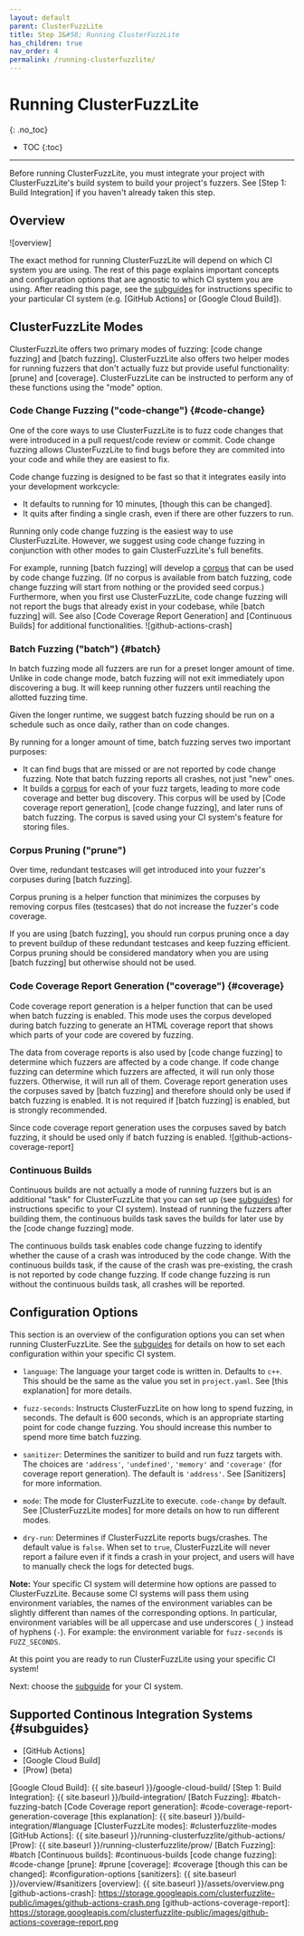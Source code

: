 ```yaml
---
layout: default
parent: ClusterFuzzLite
title: Step 2&#58; Running ClusterFuzzLite
has_children: true
nav_order: 4
permalink: /running-clusterfuzzlite/
---
```

# Running ClusterFuzzLite
{: .no_toc}

- TOC
{:toc}
---

Before running ClusterFuzzLite, you must integrate your project with
ClusterFuzzLite's build system to build your project's fuzzers.
See [Step 1: Build Integration] if you haven't already taken this step.

## Overview
![overview]

The exact method for running ClusterFuzzLite will depend on which CI system you
are using.
The rest of this page explains important concepts and configuration options
that are agnostic to which CI system you are using.
After reading this page, see the [subguides] for instructions specific to your
particular CI system (e.g. [GitHub Actions] or [Google Cloud Build]).

## ClusterFuzzLite Modes

ClusterFuzzLite offers two primary modes of fuzzing: [code change fuzzing] and
[batch fuzzing].
ClusterFuzzLite also offers two helper modes for running fuzzers that don't
actually fuzz but provide useful functionality: [prune] and [coverage].
ClusterFuzzLite can be instructed to perform any of these functions using the
"mode" option.

### Code Change Fuzzing ("code-change") {#code-change}

One of the core ways to use ClusterFuzzLite is to fuzz code changes that
were introduced in a pull request/code review or commit.
Code change fuzzing allows ClusterFuzzLite to find bugs before they are commited
into your code and while they are easiest to fix.

Code change fuzzing is designed to be fast so that it integrates easily into
your development workcycle:
- It defaults to running for 10 minutes, [though this can be changed].
- It quits after finding a single crash, even if there are other fuzzers to
   run.

Running only code change fuzzing is the easiest way to use ClusterFuzzLite.
However, we suggest using code change fuzzing in conjunction with other modes to
gain ClusterFuzzLite's full benefits.

For example, running [batch fuzzing] will develop a [corpus] that can be used by
code change fuzzing.
(If no corpus is available from batch fuzzing, code change fuzzing will start
from nothing or the provided seed corpus.)
Furthermore, when you first use ClusterFuzzLite, code change
fuzzing will not report the bugs that already exist in your codebase, while
[batch fuzzing] will.
See also [Code Coverage Report Generation] and [Continuous Builds] for
additional functionalities.
![github-actions-crash]

### Batch Fuzzing ("batch") {#batch}

In batch fuzzing mode all fuzzers are run for a preset longer amount of time.
Unlike in code change mode, batch fuzzing will not exit immediately upon
discovering a bug.
It will keep running other fuzzers until reaching the allotted fuzzing time.

Given the longer runtime, we suggest batch fuzzing should be run on a schedule
such as once daily, rather than on code changes.

By running for a longer amount of time, batch fuzzing
serves two important purposes:
- It can find bugs that are missed or are not reported by code change fuzzing.
  Note that batch fuzzing reports all crashes, not just "new" ones.
- It builds a [corpus] for each of your fuzz targets, leading to more
  code coverage and better bug discovery.
  This corpus will be used by [Code coverage report generation],
  [code change fuzzing], and later runs of batch fuzzing.
  The corpus is saved using your CI system's feature for storing files.

[corpus]: https://github.com/google/fuzzing/blob/master/docs/glossary.md#corpus

### Corpus Pruning ("prune")

Over time, redundant testcases will get introduced into your fuzzer's corpuses
during [batch fuzzing].

Corpus pruning is a helper function that minimizes the corpuses by removing
corpus files (testcases) that do not increase the fuzzer's code coverage.

If you are using [batch fuzzing], you should run corpus pruning once a day to
prevent buildup of these redundant testcases and keep fuzzing efficient.
Corpus pruning should be considered mandatory when you are using [batch fuzzing]
but otherwise should not be used.

### Code Coverage Report Generation ("coverage") {#coverage}

Code coverage report generation is a helper function that can be used when batch
fuzzing is enabled.
This mode uses the corpus developed during batch fuzzing to generate an HTML
coverage report that shows which parts of your code are covered by
fuzzing.

The data from coverage reports is also used by [code change fuzzing] to
determine which fuzzers are affected by a code change.
If code change fuzzing can determine which fuzzers are affected, it will run
only those fuzzers.
Otherwise, it will run all of them.
Coverage report generation uses the corpuses saved by [batch fuzzing] and
therefore should only be used if batch fuzzing is enabled.
It is not required if [batch fuzzing] is enabled, but is strongly recommended.

Since code coverage report generation uses the corpuses saved by batch fuzzing,
it should be used only if batch fuzzing is enabled.
![github-actions-coverage-report]

### Continuous Builds

Continuous builds are not actually a mode of running fuzzers but is an
additional "task" for ClusterFuzzLite that you can set up (see [subguides]) for instructions specific to your CI system).
Instead of running the fuzzers after building them, the continuous builds task saves the builds for later use by the [code change fuzzing] mode.

The continuous builds task enables code change fuzzing to identify whether the cause of a
crash was introduced by the code change.
With the continuous builds task, if the cause of the crash was pre-existing, the crash is not reported by code change fuzzing.
If code change fuzzing is run without the continuous builds task, all crashes
will be reported.

## Configuration Options

This section is an overview of the configuration options you can set when
running ClusterFuzzLite.
See the [subguides] for details on how to set each configuration within your
specific CI system.

- `language`: The language your target code is written in. Defaults to `c++`.
  This should be the same as the value you set in `project.yaml`. See [this
  explanation] for more details.

- `fuzz-seconds`: Instructs ClusterFuzzLite on how long to spend fuzzing, in
  seconds.
  The default is 600 seconds, which is an appropriate starting point for code
  change fuzzing.
  You should increase this number to spend more time batch fuzzing.

- `sanitizer`: Determines the sanitizer to build and run fuzz targets with. The
  choices are `'address'`, `'undefined'`, `'memory'` and `'coverage'` (for
  coverage report generation). The default is `'address'`.
  See [Sanitizers] for more information.

- `mode`: The mode for ClusterFuzzLite to execute. `code-change` by default. See
  [ClusterFuzzLite modes] for more details on how to run different modes.

- `dry-run`: Determines if ClusterFuzzLite reports bugs/crashes. The default
  value is `false`. When set to `true`, ClusterFuzzLite will never report a
  failure even if it finds a crash in your project, and users will have to
  manually check the logs for detected bugs.

**Note:** Your specific CI system will determine how options are passed to
ClusterFuzzLite.
Because some CI systems will pass them using environment variables, the names of
the environment variables can be slightly different than names of the
corresponding options. In particular, environment variables will be all
uppercase and use underscores (`_`) instead of hyphens (`-`). For example: the
environment variable for `fuzz-seconds` is `FUZZ_SECONDS`.

At this point you are ready to run ClusterFuzzLite using your specific CI
system!

Next: choose the [subguide](#subguides) for your CI system.

## Supported Continous Integration Systems {#subguides}

- [GitHub Actions]
- [Google Cloud Build]
- [Prow] (beta)

[subguides]: #subguides
[Google Cloud Build]: {{ site.baseurl }}/google-cloud-build/
[Step 1: Build Integration]: {{ site.baseurl }}/build-integration/
[Batch Fuzzing]: #batch-fuzzing-batch
[Code Coverage report generation]: #code-coverage-report-generation-coverage
[this explanation]: {{ site.baseurl }}/build-integration/#language
[ClusterFuzzLite modes]: #clusterfuzzlite-modes
[GitHub Actions]: {{ site.baseurl }}/running-clusterfuzzlite/github-actions/
[Prow]: {{ site.baseurl }}/running-clusterfuzzlite/prow/
[Batch Fuzzing]: #batch
[Continuous builds]: #continuous-builds
[code change fuzzing]: #code-change
[prune]: #prune
[coverage]: #coverage
[though this can be changed]: #configuration-options
[sanitizers]: {{ site.baseurl }}/overview/#sanitizers
[overview]: {{ site.baseurl }}/assets/overview.png
[github-actions-crash]: https://storage.googleapis.com/clusterfuzzlite-public/images/github-actions-crash.png
[github-actions-coverage-report]: https://storage.googleapis.com/clusterfuzzlite-public/images/github-actions-coverage-report.png

